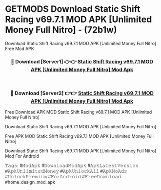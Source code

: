 # GETMODS Download Static Shift Racing v69.7.1 MOD APK [Unlimited Money Full Nitro] - (72b1w)
Download Static Shift Racing v69.7.1 MOD APK [Unlimited Money Full Nitro] Free Mod APK

<div align="center">
<h3>🔴 Download [Server1] 👉👉 <a href="https://apk-comot.site?title=Static_Shift_Racing_v69.7.1_MOD_APK_[Unlimited_Money_Full_Nitro]">Static Shift Racing v69.7.1 MOD APK [Unlimited Money Full Nitro] Mod Apk</a></h3><br>

<h3>🔴 Download [Server2] 👉👉 <a href="https://apk-comot.site?title=Static_Shift_Racing_v69.7.1_MOD_APK_[Unlimited_Money_Full_Nitro]">Static Shift Racing v69.7.1 MOD APK [Unlimited Money Full Nitro] Mod Apk</a></h3>
</div>


Free Download APK MOD Static Shift Racing v69.7.1 MOD APK [Unlimited Money Full Nitro]

Download Static Shift Racing v69.7.1 MOD APK [Unlimited Money Full Nitro] 

Free APK MOD Static Shift Racing v69.7.1 MOD APK [Unlimited Money Full Nitro] 

Download Static Shift Racing v69.7.1 MOD APK [Unlimited Money Full Nitro] Mod For Android

𝚃𝚊𝚐𝚜: #𝙼𝚘𝚍𝙰𝚙𝚔 #𝙳𝚘𝚠𝚗𝚕𝚘𝚊𝚍𝙼𝚘𝚍𝙰𝚙𝚔 #𝙰𝚙𝚔𝙻𝚊𝚝𝚎𝚜𝚝𝚅𝚎𝚛𝚜𝚒𝚘𝚗 #𝙰𝚙𝚔𝚄𝚗𝚕𝚒𝚖𝚒𝚝𝚎𝚍𝙼𝚘𝚗𝚎𝚢 #𝙰𝚙𝚔𝚄𝚗𝚕𝚘𝚌𝚔𝙰𝚕𝚕 #𝙰𝚙𝚔𝙽𝚘𝙰𝚍𝚜 #𝚄𝚗𝚕𝚘𝚌𝚔𝙿𝚛𝚎𝚖𝚒𝚞𝚖 #𝙵𝚘𝚛𝙰𝚗𝚍𝚛𝚘𝚒𝚍 #𝙵𝚛𝚎𝚎𝙳𝚘𝚠𝚗𝚕𝚘𝚊𝚍 #home_design_mod_apk